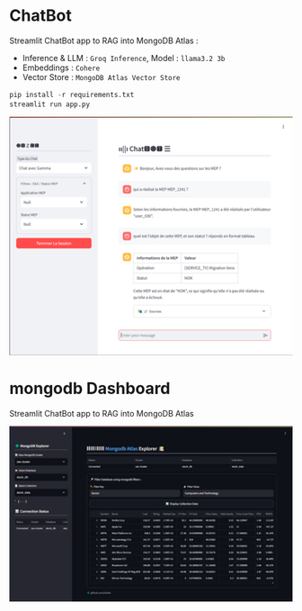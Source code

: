 # ChatBot
Streamlit ChatBot app to RAG into MongoDB Atlas :
- Inference & LLM : `Groq Inference`, Model : `llama3.2 3b`
- Embeddings : `Cohere`
- Vector Store : `MongoDB Atlas Vector Store`

```python
pip install -r requirements.txt
streamlit run app.py
```

![Mongodb RAG ChatBot App](gamma_bot.png)

# mongodb Dashboard
Streamlit ChatBot app to RAG into MongoDB Atlas

![Mongodb App Dashboard](sc_mdb.JPG)
